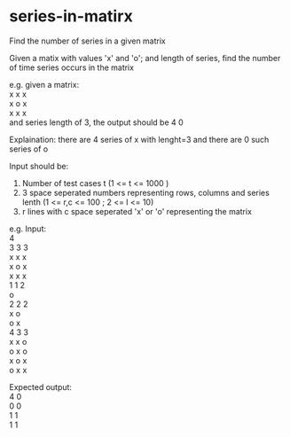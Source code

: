 # series-in-matirx
Find the number of series in a given matrix

Given a matix with values 'x' and 'o'; and length of series, find the number of time series occurs in the matrix

e.g. given a matrix:<br>
x x x <br>
x o x<br>
x x x<br>
and series length of 3, the output should be 4 0

Explaination: there are 4 series of x with lenght=3 and there are 0 such series of o

Input should be:
1. Number of test cases t (1 <= t <= 1000 )
2. 3 space seperated numbers representing rows, columns and series lenth (1 <= r,c <= 100 ; 2 <= l <= 10)
3. r lines with c space seperated 'x' or 'o' representing the matrix

e.g. Input:<br>
4<br>
3 3 3<br>
x x x<br>
x o x<br>
x x x<br>
1 1 2<br>
o<br>
2 2 2<br>
x o<br>
o x<br>
4 3 3<br>
x x o<br>
o x o<br>
x o x<br>
o x x<br>

Expected output:<br>
4 0<br>
0 0<br>
1 1<br>
1 1<br>
